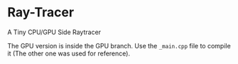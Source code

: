 # Ray-Tracer
A Tiny CPU/GPU Side Raytracer

The GPU version is inside the GPU branch. Use the `_main.cpp` file to compile it (The other one was used for reference).
